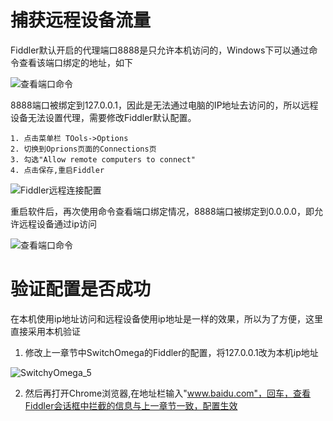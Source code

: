 # 捕获远程设备流量
Fiddler默认开启的代理端口8888是只允许本机访问的，Windows下可以通过命令查看该端口绑定的地址，如下

![查看端口命令](https://tva2.sinaimg.cn/large/0082ZISugy1gazk4sjtwxj30hj03hgm2.jpg)

8888端口被绑定到127.0.0.1，因此是无法通过电脑的IP地址去访问的，所以远程设备无法设置代理，需要修改Fiddler默认配置。

```
1. 点击菜单栏 TOols->Options
2. 切换到Oprions页面的Connections页
3. 勾选"Allow remote computers to connect"
4. 点击保存,重启Fiddler
```

![Fiddler远程连接配置](https://tvax4.sinaimg.cn/large/0082ZISugy1gazk8a85fdj30f40a7mz4.jpg)

重启软件后，再次使用命令查看端口绑定情况，8888端口被绑定到0.0.0.0，即允许远程设备通过ip访问

![查看端口命令](https://tvax2.sinaimg.cn/large/0082ZISugy1gazkcfbu9gj30mu07ndgi.jpg)

# 验证配置是否成功

在本机使用ip地址访问和远程设备使用ip地址是一样的效果，所以为了方便，这里直接采用本机验证

 1. 修改上一章节中SwitchOmega的Fiddler的配置，将127.0.0.1改为本机ip地址

 ![SwitchyOmega_5](https://tvax2.sinaimg.cn/large/0082ZISugy1gazkgpnyswj30xn0gs0ux.jpg)

 2. 然后再打开Chrome浏览器,在地址栏输入"www.baidu.com"，回车，查看Fiddler会话框中拦截的信息与上一章节一致，配置生效






